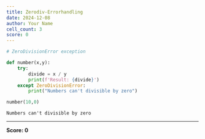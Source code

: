```yaml
---
title: Zerodiv-Errorhandling
date: 2024-12-08
author: Your Name
cell_count: 3
score: 0
---
```


```python
# ZeroDivisionError exception
```


```python
def number(x,y):
    try:
        divide = x / y
        print(f'Result: {divide}')
    except ZeroDivisionError:
        print("Numbers can't divisible by zero")
```


```python
number(10,0)
```

    Numbers can't divisible by zero



---
**Score: 0**
